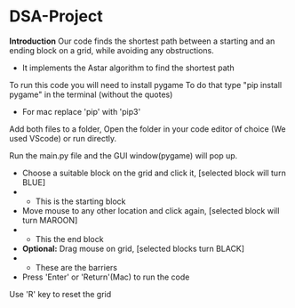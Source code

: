 # DSA-Project

**Introduction**
Our code finds the shortest path between a starting and an ending block on a grid, while avoiding any obstructions.
- It implements the Astar algorithm to find the shortest path 

To run this code you will need to install pygame
To do that type "pip install pygame" in the terminal (without the quotes)
* For mac replace 'pip' with 'pip3'

Add both files to a folder,
Open the folder in your code editor of choice (We used VScode) or run directly.

Run the main.py file and the GUI window(pygame) will pop up.
- Choose a suitable block on the grid and click it, [selected block will turn BLUE]
- - This is the starting block
- Move mouse to any other location and click again, [selected block will turn MAROON]
- - This the end block
- **Optional:** Drag mouse on grid, [selected blocks turn BLACK]
- - These are the barriers 
- Press 'Enter' or 'Return'(Mac) to run the code

Use 'R' key to reset the grid 

